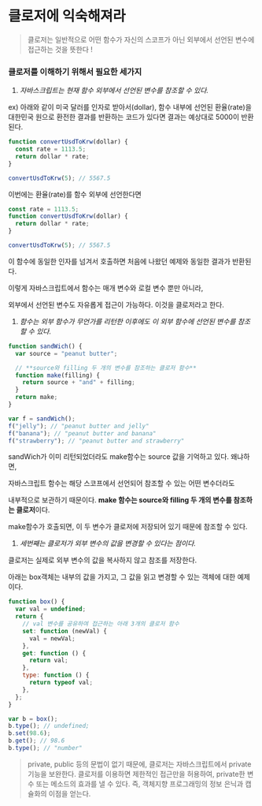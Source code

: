 # 클로저에 익숙해져라

> 클로저는 일반적으로 어떤 함수가 자신의 스코프가 아닌 외부에서
> 선언된 변수에 접근하는 것을 뜻한다 !

### 클로저를 이해하기 위해서 필요한 세가지

1. _자바스크립트는 현재 함수 외부에서 선언된 변수를 참조할 수 있다._

ex) 아래와 같이 미국 달러를 인자로 받아서(dollar), 함수 내부에 선언된 환율(rate)을 대한민국 원으로 환전한 결과를 반환하는 코드가 있다면 결과는 예상대로 5000이 반환된다.

```jsx
function convertUsdToKrw(dollar) {
  const rate = 1113.5;
  return dollar * rate;
}

convertUsdToKrw(5); // 5567.5
```

이번에는 환율(rate)를 함수 외부에 선언한다면

```jsx
const rate = 1113.5;
function convertUsdToKrw(dollar) {
  return dollar * rate;
}

convertUsdToKrw(5); // 5567.5
```

이 함수에 동일한 인자를 넘겨서 호출하면 처음에 나왔던 예제와 동일한 결과가 반환된다.

이렇게 자바스크립트에서 함수는 매개 변수와 로컬 변수 뿐만 아니라,

외부에서 선언된 변수도 자유롭게 접근이 가능하다. 이것을 클로저라고 한다.

1. _함수는 외부 함수가 무언가를 리턴한 이후에도 이 외부 함수에 선언된 변수를 참조할 수 있다._

```jsx
function sandWich() {
  var source = "peanut butter";

  // **source와 filling 두 개의 변수를 참조하는 클로저 함수**
  function make(filling) {
    return source + "and" + filling;
  }
  return make;
}

var f = sandWich();
f("jelly"); // "peanut butter and jelly"
f("banana"); // "peanut butter and banana"
f("strawberry"); // "peanut butter and strawberry"
```

sandWich가 이미 리턴되었더라도 make함수는 source 값을 기억하고 있다. 왜냐하면,

자바스크립트 함수는 해당 스코프에서 선언되어 참조할 수 있는 어떤 변수더라도

내부적으로 보관하기 때문이다. **make 함수는 source와 filling 두 개의 변수를 참조하는 클로저**이다.

make함수가 호출되면, 이 두 변수가 클로저에 저장되어 있기 때문에 참조할 수 있다.

1. _세번째는 클로저가 외부 변수의 값을 변경할 수 있다는 점이다._

클로저는 실제로 외부 변수의 값을 복사하지 않고 참조를 저장한다.

아래는 box객체는 내부의 값을 가지고, 그 값을 읽고 변경할 수 있는 객체에 대한 예제이다.

```jsx
function box() {
  var val = undefined;
  return {
    // val 변수를 공유하여 접근하는 아래 3개의 클로저 함수
    set: function (newVal) {
      val = newVal;
    },
    get: function () {
      return val;
    },
    type: function () {
      return typeof val;
    },
  };
}

var b = box();
b.type(); // undefined;
b.set(98.6);
b.get(); // 98.6
b.type(); // "number"

```

> private, public 등의 문법이 없기 때문에, 클로저는 자바스크립트에서 private 기능을 보완한다.
> 클로저를 이용하면 제한적인 접근만을 허용하여, private한 변수 또는 메소드의 효과를 낼 수 있다.
> 즉, 객체지향 프로그래밍의 정보 은닉과 캡슐화의 이점을 얻는다.
